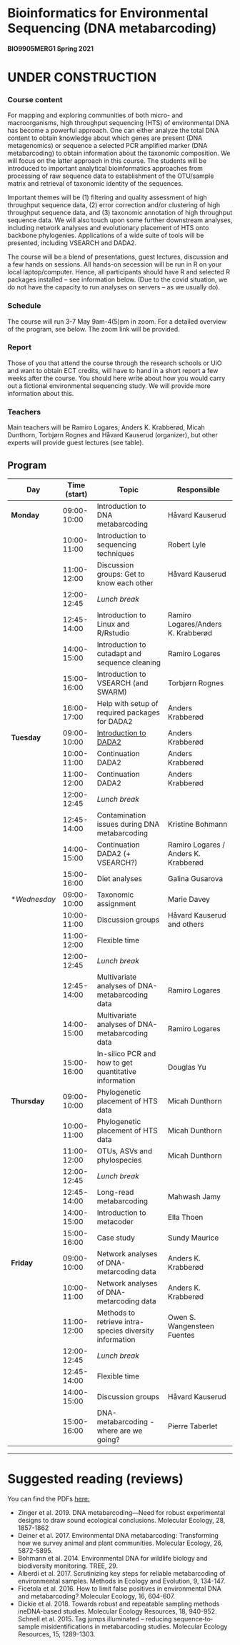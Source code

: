 # Bioinformatics for Environmental Sequencing (DNA metabarcoding)
#### BIO9905MERG1 Spring 2021

# UNDER CONSTRUCTION

### Course content
For mapping and exploring communities of both micro- and macroorganisms, high throughput sequencing (HTS) of environmental DNA has become a powerful approach. One can either analyze the total DNA content to obtain knowledge about which genes are present (DNA metagenomics) or sequence a selected PCR amplified marker (DNA metabarcoding) to obtain information about the taxonomic composition. We will focus on the latter approach in this course. The students will be introduced to important analytical bioinformatics approaches from processing of raw sequence data to establishment of the OTU/sample matrix and retrieval of taxonomic identity of the sequences.

Important themes will be (1) filtering and quality assessment of high throughput sequence data, (2) error correction and/or clustering of high throughput sequence data, and (3) taxonomic annotation of high throughput sequence data. We will also touch upon some further downstream analyses, including network analyses and evolutionary placement of HTS onto backbone phylogenies. Applications of a wide suite of tools will be presented, including VSEARCH and DADA2.

The course will be a blend of presentations, guest lectures, discussion and a few hands on sessions. All hands-on secession will be run in R on your local laptop/computer. Hence, all participants should have R and selected R packages installed – see information below. (Due to the covid situation, we do not have the capacity to run analyses on servers – as we usually do).

### Schedule

The course will run 3-7 May 9am-4(5)pm in zoom. For a detailed overview of the program, see below. The zoom link will be provided.

### Report
Those of you that attend the course through the research schools or UiO and want to obtain ECT credits, will have to hand in a short report a few weeks after the course. You should here write about how you would carry out a fictional environmental sequencing study. We will provide more information about this.

### Teachers
Main teachers will be Ramiro Logares, Anders K.  Krabberød, Micah Dunthorn, Torbjørn Rognes and Håvard Kauserud (organizer), but other experts will provide guest lectures (see table).



## Program


| Day          | Time (start) | Topic                                                   | Responsible                          |
| ------------ | ------------ | ------------------------------------------------------- | ------------------------------------ |
| **Monday**   | 09:00-10:00  | Introduction to DNA metabarcoding                       | Håvard Kauserud                      |
|              | 10:00-11:00  | Introduction to sequencing techniques                   | Robert Lyle                          |
|              | 11:00-12:00  | Discussion groups: Get to know each other               | Håvard Kauserud                      |
|              | 12:00-12:45  | _Lunch break_                                           |                                      |
|              | 12:45-14:00  | Introduction to Linux and R/Rstudio                     | Ramiro Logares/Anders K. Krabberød   |
|              | 14:00-15:00  | Introduction to cutadapt and sequence cleaning          | Ramiro Logares                       |
|              | 15:00-16:00  | Introduction to VSEARCH (and SWARM)                     | Torbjørn Rognes                      |
|              | 16:00-17:00  | Help with setup of required packages for DADA2          | Anders Krabberød                     |
| **Tuesday**  | 09:00-10:00  | [Introduction to DADA2](Dada2_Pipeline)                                  | Anders Krabberød                     |
|              | 10:00-11:00  | Continuation DADA2                                      | Anders Krabberød                     |
|              | 11:00-12:00  | Continuation DADA2                                      | Anders Krabberød                     |
|              | 12:00-12:45  | _Lunch break_                                           |                                      |
|              | 12:45-14:00  | Contamination issues during DNA metabarcoding           | Kristine Bohmann                     |
|              | 14:00-15:00  | Continuation DADA2 (+ VSEARCH?)                         | Ramiro Logares / Anders K. Krabberød |
|              | 15:00-16:00  | Diet analyses                                           | Galina Gusarova                      |
| **Wednesday* | 09:00-10:00  | Taxonomic assignment                                    | Marie Davey                          |
|              | 10:00-11:00  | Discussion groups                                       | Håvard Kauserud and others           |
|              | 11:00-12:00  | Flexible time                                           |                                      |
|              | 12:00-12:45  | _Lunch break_                                           |                                      |
|              | 12:45-14:00  | Multivariate analyses of DNA-metabarcoding data         | Ramiro Logares                       |
|              | 14:00-15:00  | Multivariate analyses of DNA-metabarcoding data         | Ramiro Logares                       |
|              | 15:00-16:00  | In-silico PCR and how to get quantitative information   | Douglas Yu                           |
| **Thursday** | 09:00-10:00  | Phylogenetic placement of HTS data                      | Micah Dunthorn                       |
|              | 10:00-11:00  | Phylogenetic placement of HTS data                      | Micah Dunthorn                       |
|              | 11:00-12:00  | OTUs, ASVs and phylospecies                             | Micah Dunthorn                       |
|              | 12:00-12:45  | _Lunch break_                                           |                                      |
|              | 12:45-14:00  | Long-read metabarcoding                                 | Mahwash Jamy                         |
|              | 14:00-15:00  | Introduction to metacoder                               | Ella Thoen                           |
|              | 15:00-16:00  | Case study                                              | Sundy Maurice                        |
| **Friday**   | 09:00-10:00  | Network analyses of DNA-metarcoding data                | Anders K. Krabberød                  |
|              | 10:00-11:00  | Network analyses of DNA-metarcoding data                | Anders K. Krabberød                  |
|              | 11:00-12:00  | Methods to retrieve intra-species diversity information | Owen S. Wangensteen Fuentes          |
|              | 12:00-12:45  | _Lunch break_                                           |                                      |
|              | 12:45-14:00  | Flexible time                                           |                                      |
|              | 14:00-15:00  | Discussion groups                                       | Håvard Kauserud                      |
|              | 15:00-16:00  | DNA-metabarcoding - where are we going?                 | Pierre Taberlet                      |

---


# Suggested reading (reviews)
You can find the PDFs [here:](Suggested_reading/)
- Zinger et al. 2019. DNA metabarcoding—Need for robust experimental designs to draw sound ecological conclusions. Molecular Ecology, 28, 1857-1862
- 	Deiner et al. 2017. Environmental DNA metabarcoding: Transforming how we survey animal and plant communities. Molecular Ecology, 26, 5872-5895.
- 	Bohmann et al. 2014. Environmental DNA for wildlife biology and biodiversity monitoring. TREE, 29.
- 	Alberdi et al. 2017. Scrutinizing key steps for reliable metabarcoding of environmental samples. Methods in Ecology and Evolution, 9, 134-147.
- 	Ficetola et al. 2016. How to limit false positives in environmental DNA and metabarcoding? Molecular Ecology, 16, 604-607.
- 	Dickie et al. 2018. Towards robust and repeatable sampling methods ineDNA-based studies. Molecular Ecology Resources, 18, 940-952.
 	Schnell et al. 2015. Tag jumps illuminated – reducing sequence‐to‐sample misidentifications in metabarcoding studies. Molecular Ecology Resources, 15, 1289-1303.
